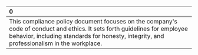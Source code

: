 | 0                                                                                                                                                                                                                      |
|:-----------------------------------------------------------------------------------------------------------------------------------------------------------------------------------------------------------------------|
| This compliance policy document focuses on the company's code of conduct and ethics. It sets forth guidelines for employee behavior, including standards for honesty, integrity, and professionalism in the workplace. |